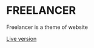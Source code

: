 # FREELANCER
Freelancer is a theme of website

[Live version](https://dmitryshabanov.github.io/FreelancerTemplate/)
